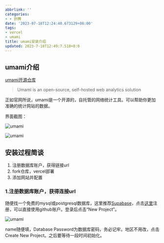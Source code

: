 ```yaml
---
abbrlink: ''
categories:
- - 折腾
date: '2023-07-18T12:24:40.673129+08:00'
tags:
- vercel
- umami
title: umami安装介绍
updated: 2023-7-18T12:49:7.518+8:0
---
```

## umami介绍

[umami开源仓库](https://github.com/umami-software/umami)

> Umami is an open-source, self-hosted web analytics solution

正如官网所说，umami是一个开源的，自托管的网络统计工具。可以帮助你更加准确的统计网站的数据。

界面截图：

![umami](https://cdn.histcat.top/rawimg/umami.1.261l6ql8a7eo.png)

![umami](https://cdn.histcat.top/rawimg/umami.2.75qyvtpce800.png)

## 安装过程简谈

1. 注册数据库账户，获得链接url
2. fork仓库，vercel部署
3. 添加网站并配置

### 1.注册数据库账户，获得连接url

随便找一个免费的mysql或postgresql数据库，这里推荐[Supabase](https://supabase.com/)，点击[这里](https://supabase.com/dashboard/sign-up)注册，可以直接使用github账户。登录后点击“New Project”。

![umami](https://cdn.histcat.top/rawimg/umami.3.3yq9fupg6e60.webp)

name随便填，Database Password为数据库密码，务必记牢。地区不用改，点击Create New Project。之后要等待一段时间初始化。
